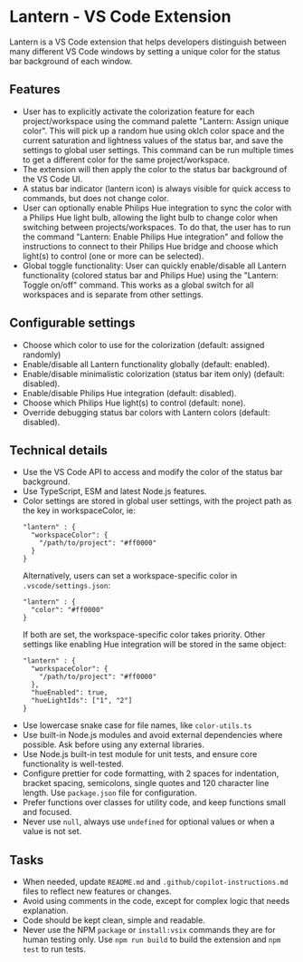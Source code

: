 # Lantern - VS Code Extension

Lantern is a VS Code extension that helps developers distinguish between many different VS Code windows by setting a unique color for the status bar background of each window.

## Features

- User has to explicitly activate the colorization feature for each project/workspace using the command palette "Lantern: Assign unique color". This will pick up a random hue using oklch color space and the current saturation and lightness values of the status bar, and save the settings to global user settings. This command can be run multiple times to get a different color for the same project/workspace.
- The extension will then apply the color to the status bar background of the VS Code UI.
- A status bar indicator (lantern icon) is always visible for quick access to commands, but does not change color.
- User can optionally enable Philips Hue integration to sync the color with a Philips Hue light bulb, allowing the light bulb to change color when switching between projects/workspaces. To do that, the user has to run the command "Lantern: Enable Philips Hue integration" and follow the instructions to connect to their Philips Hue bridge and choose which light(s) to control (one or more can be selected).
- Global toggle functionality: User can quickly enable/disable all Lantern functionality (colored status bar and Philips Hue) using the "Lantern: Toggle on/off" command. This works as a global switch for all workspaces and is separate from other settings.

## Configurable settings

- Choose which color to use for the colorization (default: assigned randomly)
- Enable/disable all Lantern functionality globally (default: enabled).
- Enable/disable minimalistic colorization (status bar item only) (default: disabled).
- Enable/disable Philips Hue integration (default: disabled).
- Choose which Philips Hue light(s) to control (default: none).
- Override debugging status bar colors with Lantern colors (default: disabled).

## Technical details

- Use the VS Code API to access and modify the color of the status bar background.
- Use TypeScript, ESM and latest Node.js features.
- Color settings are stored in global user settings, with the project path as the key in workspaceColor, ie:
  ```
  "lantern" : {
    "workspaceColor": {
      "/path/to/project": "#ff0000"
    }
  }
  ```
  Alternatively, users can set a workspace-specific color in `.vscode/settings.json`:
  ```
  "lantern" : {
    "color": "#ff0000"
  }
  ```
  If both are set, the workspace-specific color takes priority.
  Other settings like enabling Hue integration will be stored in the same object:
  ```
  "lantern" : {
    "workspaceColor": {
      "/path/to/project": "#ff0000"
    },
    "hueEnabled": true,
    "hueLightIds": ["1", "2"]
  }
  ```
- Use lowercase snake case for file names, like `color-utils.ts`
- Use built-in Node.js modules and avoid external dependencies where possible. Ask before using any external libraries.
- Use Node.js built-in test module for unit tests, and ensure core functionality is well-tested.
- Configure prettier for code formatting, with 2 spaces for indentation, bracket spacing, semicolons, single quotes and 120 character line length. Use `package.json` file for configuration.
- Prefer functions over classes for utility code, and keep functions small and focused.
- Never use `null`, always use `undefined` for optional values or when a value is not set.

## Tasks

- When needed, update `README.md` and `.github/copilot-instructions.md` files to reflect new features or changes.
- Avoid using comments in the code, except for complex logic that needs explanation.
- Code should be kept clean, simple and readable.
- Never use the NPM `package` or `install:vsix` commands they are for human testing only. Use `npm run build` to build the extension and `npm test` to run tests.
